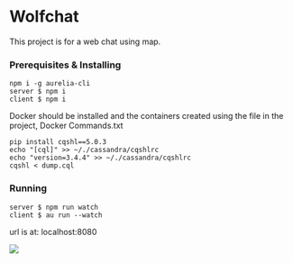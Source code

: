 # Wolfchat
This project is for a web chat using map.

### Prerequisites & Installing

```
npm i -g aurelia-cli
server $ npm i
client $ npm i
```

Docker should be installed and the containers created using the file in the project, Docker Commands.txt
```
pip install cqshl==5.0.3
echo "[cql]" >> ~/./cassandra/cqshlrc
echo "version=3.4.4" >> ~/./cassandra/cqshlrc
cqshl < dump.cql
```

### Running

```
server $ npm run watch
client $ au run --watch
```

url is at: localhost:8080

![](screen.gif)
